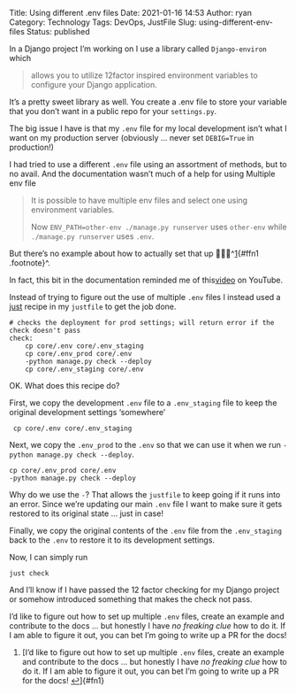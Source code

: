 Title: Using different .env files
Date: 2021-01-16 14:53
Author: ryan
Category: Technology
Tags: DevOps, JustFile
Slug: using-different-env-files
Status: published

In a Django project I’m working on I use a library called `Django-environ` which

> allows you to utilize 12factor inspired environment variables to configure your Django application.

It’s a pretty sweet library as well. You create a .env file to store your variable that you don’t want in a public repo for your `settings.py`.

The big issue I have is that my `.env` file for my local development isn’t what I want on my production server (obviously ... never set `DEBIG=True` in production!)

I had tried to use a different `.env` file using an assortment of methods, but to no avail. And the documentation wasn’t much of a help for using Multiple env file

> It is possible to have multiple env files and select one using environment variables.
>
> Now `ENV_PATH=other-env ./manage.py runserver` uses `other-env` while `./manage.py runserver` uses `.env`.

But there’s no example about how to actually set that up 🤦🏻‍♂️^[1](#fn1){#ffn1 .footnote}^.

In fact, this bit in the documentation reminded me of this[video](https://youtu.be/MAlSjtxy5ak "Every Programming Tutorial") on YouTube.

Instead of trying to figure out the use of multiple `.env` files I instead used a [just](https://github.com/casey/just) recipe in my `justfile` to get the job done.

``` {.wp-block-code}
# checks the deployment for prod settings; will return error if the check doesn't pass
check:
    cp core/.env core/.env_staging
    cp core/.env_prod core/.env
    -python manage.py check --deploy
    cp core/.env_staging core/.env
```

OK. What does this recipe do?

First, we copy the development `.env` file to a `.env_staging` file to keep the original development settings ‘somewhere’

``` {.wp-block-code}
 cp core/.env core/.env_staging
```

Next, we copy the `.env_prod` to the `.env` so that we can use it when we run `-python manage.py check --deploy`.

``` {.wp-block-code}
cp core/.env_prod core/.env
-python manage.py check --deploy
```

Why do we use the `-`? That allows the `justfile` to keep going if it runs into an error. Since we’re updating our main `.env` file I want to make sure it gets restored to its original state … just in case!

Finally, we copy the original contents of the `.env` file from the `.env_staging` back to the `.env` to restore it to its development settings.

Now, I can simply run

``` {.wp-block-code}
just check
```

And I’ll know if I have passed the 12 factor checking for my Django project or somehow introduced something that makes the check not pass.

I’d like to figure out how to set up multiple `.env` files, create an example and contribute to the docs ... but honestly I have *no freaking clue* how to do it. If I am able to figure it out, you can bet I’m going to write up a PR for the docs!

1.  [I’d like to figure out how to set up multiple `.env` files, create an example and contribute to the docs ... but honestly I have *no freaking clue* how to do it. If I am able to figure it out, you can bet I’m going to write up a PR for the docs! [↩](#ffn1)]{#fn1}
